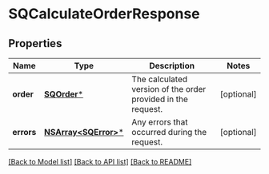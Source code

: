 # SQCalculateOrderResponse

## Properties
Name | Type | Description | Notes
------------ | ------------- | ------------- | -------------
**order** | [**SQOrder***](SQOrder.md) | The calculated version of the order provided in the request. | [optional] 
**errors** | [**NSArray&lt;SQError&gt;***](SQError.md) | Any errors that occurred during the request. | [optional] 

[[Back to Model list]](../README.md#documentation-for-models) [[Back to API list]](../README.md#documentation-for-api-endpoints) [[Back to README]](../README.md)


